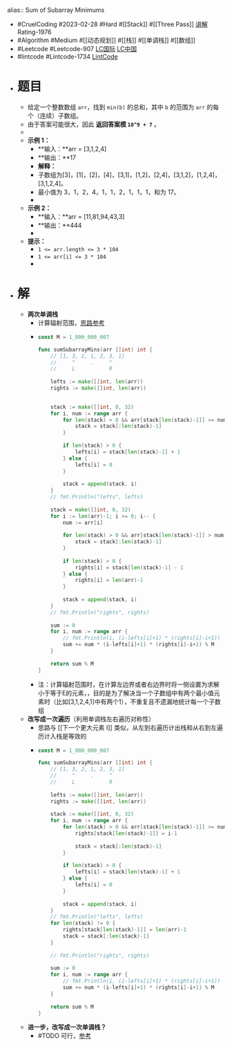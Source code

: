 alias:: Sum of Subarray Minimums

- #CruelCoding #2023-02-28 #Hard #[[Stack]] #[[Three Pass]] [讲解](https://youtu.be/TZyBPy7iOAw) Rating-1976
- #Algorithm #Medium #[[动态规划]] #[[栈]] #[[单调栈]] #[[数组]]
- #Leetcode #Leetcode-907 [LC国际](https://leetcode.com/problems/sum-of-subarray-minimums/) [LC中国](https://leetcode.cn/problems/sum-of-subarray-minimums/)
- #lintcode #Lintcode-1734 [LintCode](https://www.lintcode.com/problem/1734/)
- # 题目
	- 给定一个整数数组 `arr`，找到 `min(b)` 的总和，其中 `b` 的范围为 `arr` 的每个（连续）子数组。
	- 由于答案可能很大，因此 **返回答案模 `10^9 + 7`** 。
	-
	- **示例 1：**
		- **输入：**arr = [3,1,2,4]
		- **输出：**17
		- **解释：**
		- 子数组为[3]，[1]，[2]，[4]，[3,1]，[1,2]，[2,4]，[3,1,2]，[1,2,4]，[3,1,2,4]。
		- 最小值为 3，1，2，4，1，1，2，1，1，1，和为 17。
		-
	- **示例 2：**
		- **输入：**arr = [11,81,94,43,3]
		- **输出：**444
		-
	- **提示：**
		- `1 <= arr.length <= 3 * 104`
		- `1 <= arr[i] <= 3 * 104`
		-
- # 解
	- **两次单调栈**
		- 计算辐射范围，[思路参考](https://leetcode.cn/problems/sum-of-subarray-minimums/solutions/1164006/xiao-bai-lang-dong-hua-xiang-jie-bao-zhe-489q/)
		- ```go
		  const M = 1_000_000_007
		  
		  func sumSubarrayMins(arr []int) int {
		      // [1, 3, 2, 1, 2, 3, 1]
		      //     ^     .     ^
		      //     L           R
		      
		      lefts := make([]int, len(arr))
		      rights := make([]int, len(arr))
		      
		  
		      stack := make([]int, 0, 32)
		      for i, num := range arr {
		          for len(stack) > 0 && arr[stack[len(stack)-1]] >= num {
		              stack = stack[:len(stack)-1]
		          }
		          
		          if len(stack) > 0 {
		              lefts[i] = stack[len(stack)-1] + 1
		          } else {
		              lefts[i] = 0
		          }
		          
		          stack = append(stack, i)
		      }
		      // fmt.Println("lefts", lefts)
		      
		      stack = make([]int, 0, 32)
		      for i := len(arr)-1; i >= 0; i-- {
		          num := arr[i]
		          
		          for len(stack) > 0 && arr[stack[len(stack)-1]] > num {
		              stack = stack[:len(stack)-1]
		          }
		          
		          if len(stack) > 0 {
		              rights[i] = stack[len(stack)-1] - 1
		          } else {
		              rights[i] = len(arr)-1
		          }
		          
		          stack = append(stack, i)
		      }
		      // fmt.Println("rights", rights)
		      
		      sum := 0
		      for i, num := range arr {
		          // fmt.Println(i, (i-lefts[i]+1) * (rights[i]-i+1))
		          sum += num * (i-lefts[i]+1) * (rights[i]-i+1) % M
		      }
		      
		      return sum % M
		  }
		  ```
		- 注：计算辐射范围时，在计算左边界或者右边界时将一侧设置为求解小于等于E的元素，，目的是为了解决当一个子数组中有两个最小值元素时（比如[3,1,2,4,1]中有两个1），不重复且不遗漏地统计每一个子数组
	- **改写成一次遍历**（利用单调栈左右遍历对称性）
		- 思路与 [[下一个更大元素 I]] 类似，从左到右遍历计出栈和从右到左遍历计入栈是等效的
		- ```go
		  const M = 1_000_000_007
		  
		  func sumSubarrayMins(arr []int) int {
		      // [1, 3, 2, 1, 2, 3, 1]
		      //     ^     .     ^
		      //     L           R
		      
		      lefts := make([]int, len(arr))
		      rights := make([]int, len(arr))
		      
		      stack := make([]int, 0, 32)
		      for i, num := range arr {
		          for len(stack) > 0 && arr[stack[len(stack)-1]] >= num {
		              rights[stack[len(stack)-1]] = i-1
		              
		              stack = stack[:len(stack)-1]
		          }
		          
		          if len(stack) > 0 {
		              lefts[i] = stack[len(stack)-1] + 1
		          } else {
		              lefts[i] = 0
		          }
		          
		          stack = append(stack, i)
		      }
		      // fmt.Println("lefts", lefts)
		      for len(stack) != 0 {
		          rights[stack[len(stack)-1]] = len(arr)-1
		          stack = stack[:len(stack)-1]
		      }
		      
		      // fmt.Println("rights", rights)
		      
		      sum := 0
		      for i, num := range arr {
		          // fmt.Println(i, (i-lefts[i]+1) * (rights[i]-i+1))
		          sum += num * (i-lefts[i]+1) * (rights[i]-i+1) % M
		      }
		      
		      return sum % M
		  }
		  ```
	- **进一步，改写成一次单调栈？**
		- #TODO 可行，[参考](https://leetcode.cn/problems/sum-of-subarray-minimums/solutions/1164006/xiao-bai-lang-dong-hua-xiang-jie-bao-zhe-489q/)